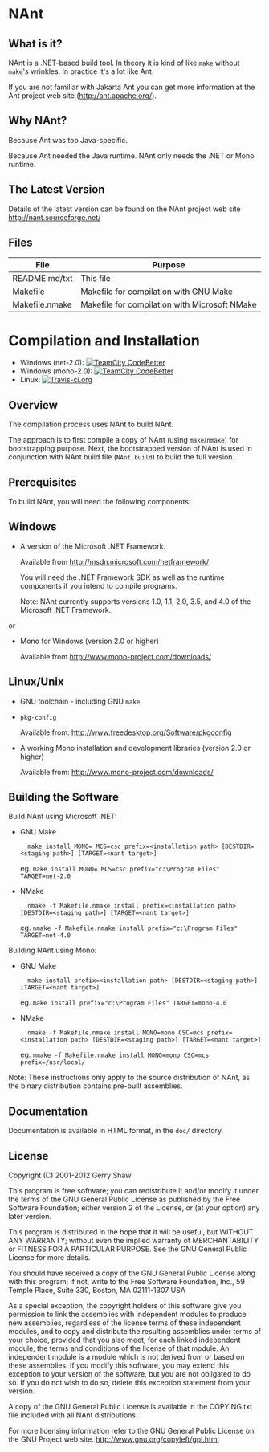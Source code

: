 NAnt
====

What is it? 
-----------
NAnt is a .NET-based build tool. In theory it is kind of like `make` without
`make`'s wrinkles. In practice it's a lot like Ant. 
  
If you are not familiar with Jakarta Ant you can get more information at the
Ant project web site (http://ant.apache.org/).


Why NAnt?
---------
Because Ant was too Java-specific.

Because Ant needed the Java runtime. NAnt only needs the .NET or Mono runtime.


The Latest Version
------------------
Details of the latest version can be found on the NAnt project web site
http://nant.sourceforge.net/


Files
-----
|  File           |  Purpose                                        |
| --------------- | ----------------------------------------------- |
|  README.md/txt  |  This file                                      |
|  Makefile       |  Makefile for compilation with GNU Make         |
|  Makefile.nmake |  Makefile for compilation with Microsoft NMake  |

Compilation and Installation
============================
* Windows (net-2.0): [![TeamCity CodeBetter](https://img.shields.io/teamcity/codebetter/bt387.svg)](http://teamcity.codebetter.com/project.html?projectId=NAnt&guest=1)
* Windows (mono-2.0): [![TeamCity CodeBetter](https://img.shields.io/teamcity/codebetter/bt175.svg)](http://teamcity.codebetter.com/project.html?projectId=NAnt&guest=1)
* Linux: [![Travis-ci.org](https://travis-ci.org/nant/nant.svg)](https://travis-ci.org/nant/nant)
 
Overview
--------
The compilation process uses NAnt to build NAnt.

The approach is to first compile a copy of NAnt (using `make`/`nmake`) for
bootstrapping purpose. Next, the bootstrapped version of NAnt is used in
conjunction with NAnt build file (`NAnt.build`) to build the full version.


Prerequisites
-------------
To build NAnt, you will need the following components:

Windows
-------

* A version of the Microsoft .NET Framework.

  Available from http://msdn.microsoft.com/netframework/
  
  You will need the .NET Framework SDK as well as the runtime 
  components if you intend to compile programs.

  Note: NAnt currently supports versions 1.0, 1.1, 2.0, 3.5, and 4.0 
  of the Microsoft .NET Framework. 

or

* Mono for Windows (version 2.0 or higher)

  Available from http://www.mono-project.com/downloads/

Linux/Unix
----------

* GNU toolchain - including GNU `make`

* `pkg-config`

    Available from: http://www.freedesktop.org/Software/pkgconfig

* A working Mono installation and development libraries (version 2.0 or higher)

    Available from: http://www.mono-project.com/downloads/

        
Building the Software
---------------------
   
Build NAnt using Microsoft .NET:     

* GNU Make

        make install MONO= MCS=csc prefix=<installation path> [DESTDIR=<staging path>] [TARGET=<nant target>]

    eg. `make install MONO= MCS=csc prefix="c:\Program Files" TARGET=net-2.0`

* NMake

        nmake -f Makefile.nmake install prefix=<installation path> [DESTDIR=<staging path>] [TARGET=<nant target>]

    eg. `nmake -f Makefile.nmake install prefix="c:\Program Files" TARGET=net-4.0`


Building NAnt using Mono:

* GNU Make

        make install prefix=<installation path> [DESTDIR=<staging path>] [TARGET=<nant target>]

    eg. `make install prefix="c:\Program Files" TARGET=mono-4.0`

* NMake

        nmake -f Makefile.nmake install MONO=mono CSC=mcs prefix=<installation path> [DESTDIR=<staging path>] [TARGET=<nant target>]

    eg. `nmake -f Makefile.nmake install MONO=mono CSC=mcs prefix=/usr/local/`

Note: These instructions only apply to the source distribution of NAnt, as the
binary distribution contains pre-built assemblies.


Documentation
-------------
Documentation is available in HTML format, in the `doc/` directory.


License
-------
Copyright (C) 2001-2012 Gerry Shaw

This program is free software; you can redistribute it and/or modify
it under the terms of the GNU General Public License as published by
the Free Software Foundation; either version 2 of the License, or
(at your option) any later version.

This program is distributed in the hope that it will be useful,
but WITHOUT ANY WARRANTY; without even the implied warranty of
MERCHANTABILITY or FITNESS FOR A PARTICULAR PURPOSE.  See the
GNU General Public License for more details.

You should have received a copy of the GNU General Public License
along with this program; if not, write to the Free Software
Foundation, Inc., 59 Temple Place, Suite 330, Boston, MA  02111-1307 USA

As a special exception, the copyright holders of this software give you
permission to link the assemblies with independent modules to produce new
assemblies, regardless of the license terms of these independent modules,
and to copy and distribute the resulting assemblies under terms of your
choice, provided that you also meet, for each linked independent module,
the terms and conditions of the license of that module. An independent
module is a module which is not derived from or based on these assemblies.
If you modify this software, you may extend this exception to your version
of the software, but you are not obligated to do so. If you do not wish to
do so, delete this exception statement from your version. 

A copy of the GNU General Public License is available in the COPYING.txt file 
included with all NAnt distributions.

For more licensing information refer to the GNU General Public License on the 
GNU Project web site.
http://www.gnu.org/copyleft/gpl.html

